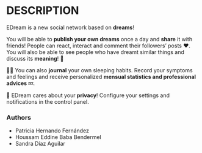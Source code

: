 # DESCRIPTION

EDream is a new social network based on **dreams**!

You will be able to **publish your own dreams** once a day and **share** it with friends! People can react, interact and comment their followers’ posts ♥. You will also be able to see people who have dreamt similar things and discuss its **meaning**! **💭**

✍🏼 You can also **journal** your own sleeping habits. Record your symptoms and feelings and receive personalized **mensual statistics and professional advices 💤**.

🔐 EDream cares about your **privacy**! Configure your settings and notifications in the control panel.


### Authors

* Patricia Hernando Fernández
* Houssam Eddine Baba Bendermel
* Sandra Díaz Aguilar
